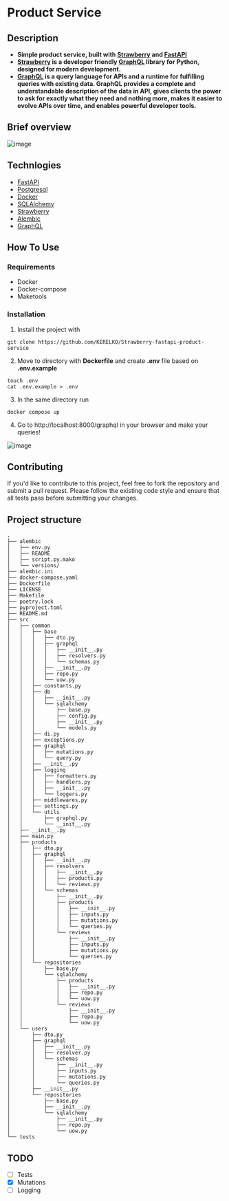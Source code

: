 # Product Service

## Description
- __Simple product service, built with [Strawberry](https://strawberry.rocks/) and [FastAPI](https://fastapi.tiangolo.com/)__  
- __[Strawberry](https://strawberry.rocks/) is a developer friendly [GraphQL](https://graphql.org/) library for Python, designed for modern development.__  
- __[GraphQL](https://graphql.org/) is a query language for APIs and a runtime for fulfilling queries with existing data. GraphQL provides a complete and understandable description of the data in API, gives clients the power to ask for exactly what they need and nothing more, makes it easier to evolve APIs over time, and enables powerful developer tools.__

## Brief overview

![image](https://github.com/KERELKO/Strawberry-fastapi-product-service/assets/89779202/493f4c2e-25ed-462d-b018-822fd7e03169)

## Technlogies
- [FastAPI](https://fastapi.tiangolo.com/)
- [Postgresql](https://www.postgresql.org/)
- [Docker](https://www.docker.com/)
- [SQLAlchemy](https://www.sqlalchemy.org/)
- [Strawberry](https://strawberry.rocks/)
- [Alembic](https://alembic.sqlalchemy.org/en/latest/)
- [GraphQL](https://graphql.org/)

## How To Use
### Requirements
- Docker
- Docker-compose
- Maketools
### Installation
1. Install the project with
```
git clone https://github.com/KERELKO/Strawberry-fastapi-product-service
```
2. Move to directory with __Dockerfile__ and create **.env** file based on **.env.example**
```
touch .env
cat .env.example > .env
```
3. In the same directory run
```
docker compose up
```
4. Go to http://localhost:8000/graphql in your browser and make your queries!

![image](https://github.com/KERELKO/Fastapi-Graphql-product-service/assets/89779202/0546bd5c-2e63-4995-a77f-e776faf8ba6f)

## Contributing

If you'd like to contribute to this project, feel free to fork the repository and submit a pull request. Please follow the existing code style and ensure that all tests pass before submitting your changes.

## Project structure
```
.
├── alembic
│   ├── env.py
│   ├── README
│   ├── script.py.mako
│   └── versions/
├── alembic.ini
├── docker-compose.yaml
├── Dockerfile
├── LICENSE
├── Makefile
├── poetry.lock
├── pyproject.toml
├── README.md
├── src
│   ├── common
│   │   ├── base
│   │   │   ├── dto.py
│   │   │   ├── graphql
│   │   │   │   ├── __init__.py
│   │   │   │   ├── resolvers.py
│   │   │   │   └── schemas.py
│   │   │   ├── __init__.py
│   │   │   ├── repo.py
│   │   │   └── uow.py
│   │   ├── constants.py
│   │   ├── db
│   │   │   ├── __init__.py
│   │   │   └── sqlalchemy
│   │   │       ├── base.py
│   │   │       ├── config.py
│   │   │       ├── __init__.py
│   │   │       └── models.py
│   │   ├── di.py
│   │   ├── exceptions.py
│   │   ├── graphql
│   │   │   ├── mutations.py
│   │   │   └── query.py
│   │   ├── __init__.py
│   │   ├── logging
│   │   │   ├── formatters.py
│   │   │   ├── handlers.py
│   │   │   ├── __init__.py
│   │   │   └── loggers.py
│   │   ├── middlewares.py
│   │   ├── settings.py
│   │   └── utils
│   │       ├── graphql.py
│   │       └── __init__.py
│   ├── __init__.py
│   ├── main.py
│   ├── products
│   │   ├── dto.py
│   │   ├── graphql
│   │   │   ├── __init__.py
│   │   │   ├── resolvers
│   │   │   │   ├── __init__.py
│   │   │   │   ├── products.py
│   │   │   │   └── reviews.py
│   │   │   └── schemas
│   │   │       ├── __init__.py
│   │   │       ├── products
│   │   │       │   ├── __init__.py
│   │   │       │   ├── inputs.py
│   │   │       │   ├── mutations.py
│   │   │       │   └── queries.py
│   │   │       └── reviews
│   │   │           ├── __init__.py
│   │   │           ├── inputs.py
│   │   │           ├── mutations.py
│   │   │           └── queries.py
│   │   └── repositories
│   │       ├── base.py
│   │       └── sqlalchemy
│   │           ├── products
│   │           │   ├── __init__.py
│   │           │   ├── repo.py
│   │           │   └── uow.py
│   │           └── reviews
│   │               ├── __init__.py
│   │               ├── repo.py
│   │               └── uow.py
│   └── users
│       ├── dto.py
│       ├── graphql
│       │   ├── __init__.py
│       │   ├── resolver.py
│       │   └── schemas
│       │       ├── __init__.py
│       │       ├── inputs.py
│       │       ├── mutations.py
│       │       └── queries.py
│       ├── __init__.py
│       └── repositories
│           ├── base.py
│           ├── __init__.py
│           └── sqlalchemy
│               ├── __init__.py
│               ├── repo.py
│               └── uow.py
└── tests
```

## TODO
- [ ] Tests
- [x] Mutations
- [ ] Logging
